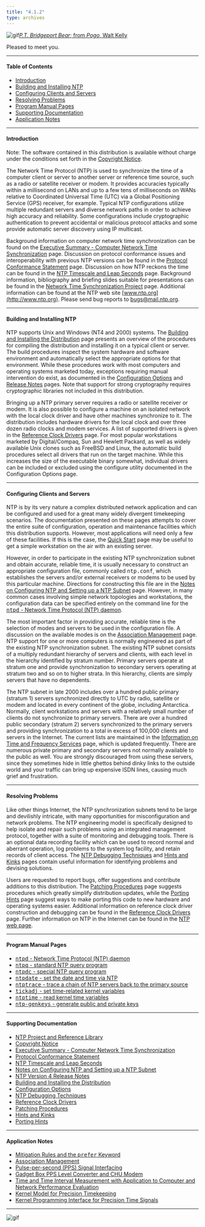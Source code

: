 ```yaml
---
title: "4.1.2"
type: archives
---
```


![gif](/archives/pic/barnstable.gif)[_P.T. Bridgeport Bear_; from _Pogo_, Walt Kelly](/reflib/pictures)

Pleased to meet you.  

* * *

#### Table of Contents

*  [Introduction](#introduction)
*  [Building and Installing NTP](#building-and-installing-ntp)
*  [Configuring Clients and Servers](#configuring-clients-and-servers)
*  [Resolving Problems](#resolving-problems)
*  [Program Manual Pages](#program-manual-pages)
*  [Supporting Documentation](#supporting-documentation)
*  [Application Notes](#application-notes)

* * *

#### Introduction

Note: The software contained in this distribution is available without charge under the conditions set forth in the [Copyright Notice](/archives/4.1.2/copyright).

The Network Time Protocol (NTP) is used to synchronize the time of a computer client or server to another server or reference time source, such as a radio or satellite receiver or modem. It provides accuracies typically within a millisecond on LANs and up to a few tens of milliseconds on WANs relative to Coordinated Universal Time (UTC) via a Global Positioning Service (GPS) receiver, for example. Typical NTP configurations utilize multiple redundant servers and diverse network paths in order to achieve high accuracy and reliability. Some configurations include cryptographic authentication to prevent accidental or malicious protocol attacks and some provide automatic server discovery using IP multicast.

Background information on computer network time synchronization can be found on the [Executive Summary - Computer Network Time Synchronization](/archives/4.1.2/exec) page. Discussion on protocol conformance issues and interoperability with previous NTP versions can be found in the [Protocol Conformance Statement](/archives/4.1.2/biblio) page. Discussion on how NTP reckons the time can be found in the [NTP Timescale and Leap Seconds](/archives/4.1.2/leap) page. Background information, bibliography and briefing slides suitable for presentations can be found in the [Network Time Synchronization Project](http://www.eecis.udel.edu/~mills/ntp.html) page. Additional information can be found at the NTP web site [www.ntp.org](http://www.ntp.org). Please send bug reports to [<bugs@mail.ntp.org>](mailto:bugs@mail.ntp.org).

* * *

#### Building and Installing NTP

NTP supports Unix and Windows (NT4 and 2000) systems. The [Building and Installing the Distribution](/archives/4.1.2/build) page presents an overview of the procedures for compiling the distribution and installing it on a typical client or server. The build procedures inspect the system hardware and software environment and automatically select the appropriate options for that environment. While these procedures work with most computers and operating systems marketed today, exceptions requiring manual intervention do exist, as documented in the [Configuration Options](/archives/4.1.2/config) and [Release Notes](/archives/4.1.2/release) pages. Note that support for strong cryptography requires cryptographic libraries not included in this distribution.

Bringing up a NTP primary server requires a radio or satellite receiver or modem. It is also possible to configure a machine on an isolated network with the local clock driver and have other machines synchronize to it. The distribution includes hardware drivers for the local clock and over three dozen radio clocks and modem services. A list of supported drivers is given in the [Reference Clock Drivers](/archives/4.1.2/refclock) page. For most popular workstations marketed by Digital/Compaq, Sun and Hewlett Packard, as well as widely available Unix clones such as FreeBSD and Linux, the automatic build procedures select all drivers that run on the target machine. While this increases the size of the executable binary somewhat, individual drivers can be included or excluded using the configure utility documented in the Configuration Options page.

* * *

#### Configuring Clients and Servers

NTP is by its very nature a complex distributed network application and can be configured and used for a great many widely divergent timekeeping scenarios. The documentation presented on these pages attempts to cover the entire suite of configuration, operation and maintenance facilities which this distribution supports. However, most applications will need only a few of these facilities. If this is the case, the [Quick Start](/archives/4.1.2/quick) page may be useful to get a simple workstation on the air with an existing server.

However, in order to participate in the existing NTP synchronization subnet and obtain accurate, reliable time, it is usually necessary to construct an appropriate configuration file, commonly called <tt>ntp.conf</tt>, which establishes the servers and/or external receivers or modems to be used by this particular machine. Directions for constructing this file are in the [Notes on Configuring NTP and Setting up a NTP Subnet](/archives/4.1.2/notes) page. However, in many common cases involving simple network topologies and workstations, the configuration data can be specified entirely on the command line for the [<tt>ntpd</tt> - Network Time Protocol (NTP) daemon](/archives/4.1.2/ntpd).

The most important factor in providing accurate, reliable time is the selection of modes and servers to be used in the configuration file. A discussion on the available modes is on the [Association Management](/archives/4.1.2/assoc) page. NTP support for one or more computers is normally engineered as part of the existing NTP synchronization subnet. The existing NTP subnet consists of a multiply redundant hierarchy of servers and clients, with each level in the hierarchy identified by stratum number. Primary servers operate at stratum one and provide synchronization to secondary servers operating at stratum two and so on to higher strata. In this hierarchy, clients are simply servers that have no dependents.

The NTP subnet in late 2000 includes over a hundred public primary (stratum 1) servers synchronized directly to UTC by radio, satellite or modem and located in every continent of the globe, including Antarctica. Normally, client workstations and servers with a relatively small number of clients do not synchronize to primary servers. There are over a hundred public secondary (stratum 2) servers synchronized to the primary servers and providing synchronization to a total in excess of 100,000 clients and servers in the Internet. The current lists are maintained in the [Information on Time and Frequency Services](http://www.eecis.udel.edu/~mills/ntp/index.html) page, which is updated frequently. There are numerous private primary and secondary servers not normally available to the public as well. You are strongly discouraged from using these servers, since they sometimes hide in little ghettos behind dinky links to the outside world and your traffic can bring up expensive ISDN lines, causing much grief and frustration.

* * *

#### Resolving Problems

Like other things Internet, the NTP synchronization subnets tend to be large and devilishly intricate, with many opportunities for misconfiguration and network problems. The NTP engineering model is specifically designed to help isolate and repair such problems using an integrated management protocol, together with a suite of monitoring and debugging tools. There is an optional data recording facility which can be used to record normal and aberrant operation, log problems to the system log facility, and retain records of client access. The [NTP Debugging Techniques](/archives/4.1.2/debug) and [Hints and Kinks](/archives/4.1.2/hints) pages contain useful information for identifying problems and devising solutions.

Users are requested to report bugs, offer suggestions and contribute additions to this distribution. The [Patching Procedures](/archives/4.1.2/patches) page suggests procedures which greatly simplify distribution updates, while the [Porting Hints](/archives/4.1.2/porting) page suggest ways to make porting this code to new hardware and operating systems easier. Additional information on reference clock driver construction and debugging can be found in the [Reference Clock Drivers](/archives/4.1.2/refclock) page. Further information on NTP in the Internet can be found in the [NTP web page](http://www.eecis.udel.edu/~ntp).

* * *

#### Program Manual Pages

*   [<tt>ntpd</tt> - Network Time Protocol (NTP) daemon](/archives/4.1.2/ntpd)
*   [<tt>ntpq</tt> - standard NTP query program](/archives/4.1.2/ntpq)
*   [<tt>ntpdc</tt> - special NTP query program](/archives/4.1.2/ntpdc)
*   [<tt>ntpdate</tt> - set the date and time via NTP](/archives/4.1.2/ntpdate)
*   [<tt>ntptrace</tt> - trace a chain of NTP servers back to the primary source](/archives/4.1.2/ntptrace)
*   [<tt>tickadj</tt> - set time-related kernel variables](/archives/4.1.2/tickadj)
*   [<tt>ntptime</tt> - read kernel time variables](/archives/4.1.2/ntptime)
*   [<tt>ntp-genkeys</tt> - generate public and private keys](/archives/4.1.2/genkeys)

* * *

#### Supporting Documentation

*   [NTP Project and Reference Library](http://www.eecis.udel.edu/~mills/ntp.html)
*   [Copyright Notice](/archives/4.1.2/copyright)
*   [Executive Summary - Computer Network Time Synchronization](/archives/4.1.2/exec)
*   [Protocol Conformance Statement](/archives/4.1.2/biblio)
*   [NTP Timescale and Leap Seconds](/archives/4.1.2/leap)
*   [Notes on Configuring NTP and Setting up a NTP Subnet](/archives/4.1.2/notes)
*   [NTP Version 4 Release Notes](/archives/4.1.2/release)
*   [Building and Installing the Distribution](/archives/4.1.2/build)
*   [Configuration Options](/archives/4.1.2/config)
*   [NTP Debugging Techniques](/archives/4.1.2/debug)
*   [Reference Clock Drivers](/archives/4.1.2/refclock)
*   [Patching Procedures](/archives/4.1.2/patches)
*   [Hints and Kinks](/archives/4.1.2/hints)
*   [Porting Hints](/archives/4.1.2/porting)

* * *

#### Application Notes

*   [Mitigation Rules and the <tt>prefer</tt> Keyword](/archives/4.1.2/prefer)
*   [Association Management](/archives/4.1.2/assoc)
*   [Pulse-per-second (PPS) Signal Interfacing](/archives/4.1.2/pps)
*   [Gadget Box PPS Level Converter and CHU Modem](/archives/4.1.2/gadget)
*   [Time and Time Interval Measurement with Application to Computer and Network Performance Evaluation](/archives/4.1.2/measure)
*   [Kernel Model for Precision Timekeeping](/archives/4.1.2/kern)
*   [Kernel Programming Interface for Precision Time Signals](/archives/4.1.2/kernpps)

* * *

![gif](/archives/pic/pogo1a.gif)


